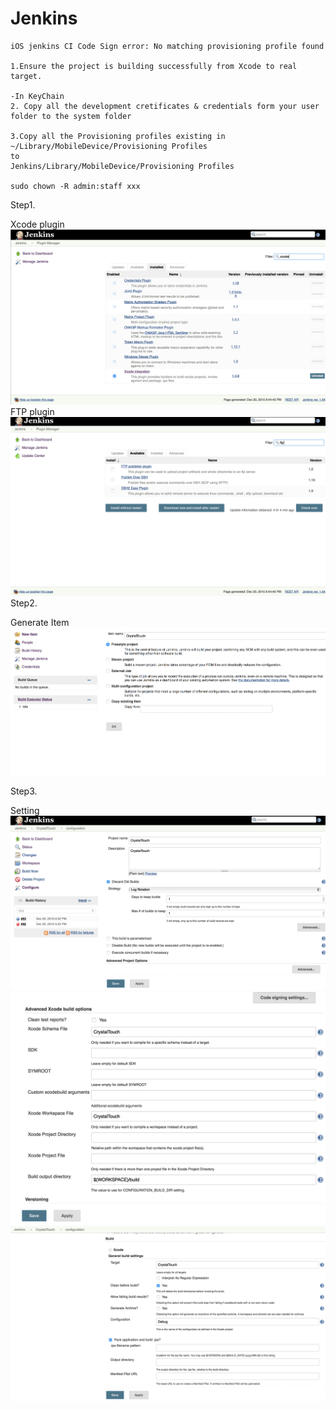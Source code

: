 # Jenkins

    iOS jenkins CI Code Sign error: No matching provisioning profile found

    1.Ensure the project is building successfully from Xcode to real target.

    -In KeyChain
    2. Copy all the development cretificates & credentials form your user folder to the system folder

    3.Copy all the Provisioning profiles existing in
    ~/Library/MobileDevice/Provisioning Profiles
    to
    Jenkins/Library/MobileDevice/Provisioning Profiles

    sudo chown -R admin:staff xxx
    
Step1. 

Xcode plugin
![Xcode plugin](assets/jenkins/Screen_Shot_2015-12-20_at_18.45.09.png)
FTP plugin
![Xcode plugin](assets/jenkins/Screen_Shot_2015-12-20_at_21.44.49.png)
Step2. 

Generate Item
![Generate Item](assets/jenkins/Screen_Shot_2015-12-20_at_18.42.25.png)

Step3.

Setting
![Setting](assets/jenkins/Screen_Shot_2015-12-20_at_18.46.22.png)
![Setting](assets/jenkins/Screen_Shot_2015-12-20_at_18.38.41.png)
![Setting](assets/jenkins/Screen_Shot_2015-12-20_at_18.47.23.png)